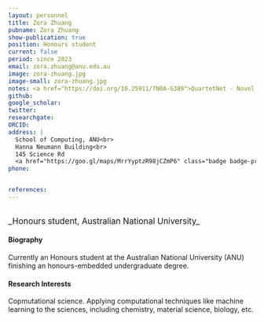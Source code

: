 ```yaml
---
layout: personnel
title: Zora Zhuang
pubname: Zora Zhuang
show-publication: true
position: Honours student
current: false
period: since 2023
email: zora.zhuang@anu.edu.au
image: zora-zhuang.jpg
image-small: zora-zhuang.jpg
notes: <a href="https://doi.org/10.25911/7N0A-G389">QuartetNet - Novel Phylogenetic Quartet Tree Reconstruction Using Neural Networks</a> (Honours thesis)
github:
google_scholar: 
twitter: 
researchgate: 
ORCID: 
address: |
  School of Computing, ANU<br>
  Hanna Neumann Building<br>
  145 Science Rd
  <a href="https://goo.gl/maps/MrrYyptzR98jCZmP6" class="badge badge-primary"><i class="fa fa-map-marker"></i> map</a><br>
phone: 


references:
---
```

<br>
<big>_Honours student, Australian National University_</big>


#### Biography

Currently an Honours student at the Australian National University (ANU) finishing an honours-embedded undergraduate degree.  

#### Research Interests

Copmutational science. Applying computational techniques like machine learning to the sciences, including chemistry, material science, biology, etc. 


